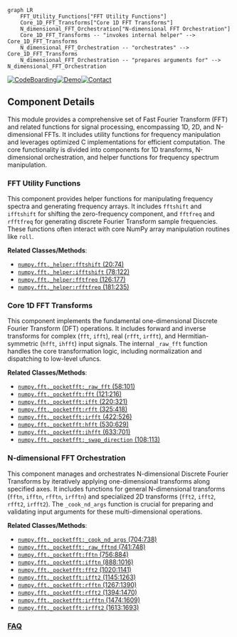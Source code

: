 ```mermaid
graph LR
    FFT_Utility_Functions["FFT Utility Functions"]
    Core_1D_FFT_Transforms["Core 1D FFT Transforms"]
    N_dimensional_FFT_Orchestration["N-dimensional FFT Orchestration"]
    Core_1D_FFT_Transforms -- "invokes internal helper" --> Core_1D_FFT_Transforms
    N_dimensional_FFT_Orchestration -- "orchestrates" --> Core_1D_FFT_Transforms
    N_dimensional_FFT_Orchestration -- "prepares arguments for" --> N_dimensional_FFT_Orchestration
```
[![CodeBoarding](https://img.shields.io/badge/Generated%20by-CodeBoarding-9cf?style=flat-square)](https://github.com/CodeBoarding/GeneratedOnBoardings)[![Demo](https://img.shields.io/badge/Try%20our-Demo-blue?style=flat-square)](https://www.codeboarding.org/demo)[![Contact](https://img.shields.io/badge/Contact%20us%20-%20contact@codeboarding.org-lightgrey?style=flat-square)](mailto:contact@codeboarding.org)

## Component Details

This module provides a comprehensive set of Fast Fourier Transform (FFT) and related functions for signal processing, encompassing 1D, 2D, and N-dimensional FFTs. It includes utility functions for frequency manipulation and leverages optimized C implementations for efficient computation. The core functionality is divided into components for 1D transforms, N-dimensional orchestration, and helper functions for frequency spectrum manipulation.

### FFT Utility Functions
This component provides helper functions for manipulating frequency spectra and generating frequency arrays. It includes `fftshift` and `ifftshift` for shifting the zero-frequency component, and `fftfreq` and `rfftfreq` for generating discrete Fourier Transform sample frequencies. These functions often interact with core NumPy array manipulation routines like `roll`.


**Related Classes/Methods**:

- <a href="https://github.com/numpy/numpy/blob/master/numpy/fft/_helper.py#L20-L74" target="_blank" rel="noopener noreferrer">`numpy.fft._helper:fftshift` (20:74)</a>
- <a href="https://github.com/numpy/numpy/blob/master/numpy/fft/_helper.py#L78-L122" target="_blank" rel="noopener noreferrer">`numpy.fft._helper:ifftshift` (78:122)</a>
- <a href="https://github.com/numpy/numpy/blob/master/numpy/fft/_helper.py#L126-L177" target="_blank" rel="noopener noreferrer">`numpy.fft._helper:fftfreq` (126:177)</a>
- <a href="https://github.com/numpy/numpy/blob/master/numpy/fft/_helper.py#L181-L235" target="_blank" rel="noopener noreferrer">`numpy.fft._helper:rfftfreq` (181:235)</a>


### Core 1D FFT Transforms
This component implements the fundamental one-dimensional Discrete Fourier Transform (DFT) operations. It includes forward and inverse transforms for complex (`fft`, `ifft`), real (`rfft`, `irfft`), and Hermitian-symmetric (`hfft`, `ihfft`) input signals. The internal `_raw_fft` function handles the core transformation logic, including normalization and dispatching to low-level ufuncs.


**Related Classes/Methods**:

- <a href="https://github.com/numpy/numpy/blob/master/numpy/fft/_pocketfft.py#L58-L101" target="_blank" rel="noopener noreferrer">`numpy.fft._pocketfft:_raw_fft` (58:101)</a>
- <a href="https://github.com/numpy/numpy/blob/master/numpy/fft/_pocketfft.py#L121-L216" target="_blank" rel="noopener noreferrer">`numpy.fft._pocketfft:fft` (121:216)</a>
- <a href="https://github.com/numpy/numpy/blob/master/numpy/fft/_pocketfft.py#L220-L321" target="_blank" rel="noopener noreferrer">`numpy.fft._pocketfft:ifft` (220:321)</a>
- <a href="https://github.com/numpy/numpy/blob/master/numpy/fft/_pocketfft.py#L325-L418" target="_blank" rel="noopener noreferrer">`numpy.fft._pocketfft:rfft` (325:418)</a>
- <a href="https://github.com/numpy/numpy/blob/master/numpy/fft/_pocketfft.py#L422-L526" target="_blank" rel="noopener noreferrer">`numpy.fft._pocketfft:irfft` (422:526)</a>
- <a href="https://github.com/numpy/numpy/blob/master/numpy/fft/_pocketfft.py#L530-L629" target="_blank" rel="noopener noreferrer">`numpy.fft._pocketfft:hfft` (530:629)</a>
- <a href="https://github.com/numpy/numpy/blob/master/numpy/fft/_pocketfft.py#L633-L701" target="_blank" rel="noopener noreferrer">`numpy.fft._pocketfft:ihfft` (633:701)</a>
- <a href="https://github.com/numpy/numpy/blob/master/numpy/fft/_pocketfft.py#L108-L113" target="_blank" rel="noopener noreferrer">`numpy.fft._pocketfft:_swap_direction` (108:113)</a>


### N-dimensional FFT Orchestration
This component manages and orchestrates N-dimensional Discrete Fourier Transforms by iteratively applying one-dimensional transforms along specified axes. It includes functions for general N-dimensional transforms (`fftn`, `ifftn`, `rfftn`, `irfftn`) and specialized 2D transforms (`fft2`, `ifft2`, `rfft2`, `irfft2`). The `_cook_nd_args` function is crucial for preparing and validating input arguments for these multi-dimensional operations.


**Related Classes/Methods**:

- <a href="https://github.com/numpy/numpy/blob/master/numpy/fft/_pocketfft.py#L704-L738" target="_blank" rel="noopener noreferrer">`numpy.fft._pocketfft:_cook_nd_args` (704:738)</a>
- <a href="https://github.com/numpy/numpy/blob/master/numpy/fft/_pocketfft.py#L741-L748" target="_blank" rel="noopener noreferrer">`numpy.fft._pocketfft:_raw_fftnd` (741:748)</a>
- <a href="https://github.com/numpy/numpy/blob/master/numpy/fft/_pocketfft.py#L756-L884" target="_blank" rel="noopener noreferrer">`numpy.fft._pocketfft:fftn` (756:884)</a>
- <a href="https://github.com/numpy/numpy/blob/master/numpy/fft/_pocketfft.py#L888-L1016" target="_blank" rel="noopener noreferrer">`numpy.fft._pocketfft:ifftn` (888:1016)</a>
- <a href="https://github.com/numpy/numpy/blob/master/numpy/fft/_pocketfft.py#L1020-L1141" target="_blank" rel="noopener noreferrer">`numpy.fft._pocketfft:fft2` (1020:1141)</a>
- <a href="https://github.com/numpy/numpy/blob/master/numpy/fft/_pocketfft.py#L1145-L1263" target="_blank" rel="noopener noreferrer">`numpy.fft._pocketfft:ifft2` (1145:1263)</a>
- <a href="https://github.com/numpy/numpy/blob/master/numpy/fft/_pocketfft.py#L1267-L1390" target="_blank" rel="noopener noreferrer">`numpy.fft._pocketfft:rfftn` (1267:1390)</a>
- <a href="https://github.com/numpy/numpy/blob/master/numpy/fft/_pocketfft.py#L1394-L1470" target="_blank" rel="noopener noreferrer">`numpy.fft._pocketfft:rfft2` (1394:1470)</a>
- <a href="https://github.com/numpy/numpy/blob/master/numpy/fft/_pocketfft.py#L1474-L1609" target="_blank" rel="noopener noreferrer">`numpy.fft._pocketfft:irfftn` (1474:1609)</a>
- <a href="https://github.com/numpy/numpy/blob/master/numpy/fft/_pocketfft.py#L1613-L1693" target="_blank" rel="noopener noreferrer">`numpy.fft._pocketfft:irfft2` (1613:1693)</a>




### [FAQ](https://github.com/CodeBoarding/GeneratedOnBoardings/tree/main?tab=readme-ov-file#faq)